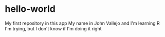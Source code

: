 # hello-world
My first repository in this app
My name in John Vallejo and I'm learning R
I'm trying, but I don't know if I'm doing it right

